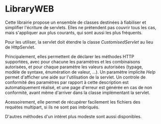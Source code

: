 # LibraryWEB

Cette librairie propose un ensemble de classes destinées à fiabiliser et  simplifier l'écriture de servlets. Elles ne prétendent pas couvrir tous les cas, mais s'appliquer aux plus courants, qui sont aussi les plus fréquents. 

Pour les utiliser, la servlet doit étendre la classe *CustomisedServlet* au lieu de HttpServlet.

Principalement, elles permettent de déclarer les méthodes HTTP supportées, avec pour chacune les paramètres et les combinaisons autorisées, et pour chaque paramètre les valeurs autorisées (typage, modèle de syntaxe, énumération de valeur, ...). Un paramètre implicite *Help* permet d'afficher une aide sur l'utilisation de la servlet. Un controle de conformité des paramètres par rapport à cette description est automatiquement réalisé, et une page d'erreur est générée en cas de non conformité, avant même d'arriver dans la classe implémentant la servlet.

Acessoirement, elle permet de récupérer facilement les fichiers des requètes multipart, si ils ne sont pas imbriqués.

D'autres méthodes d'un intéret plus modeste sont aussi disponibles.
